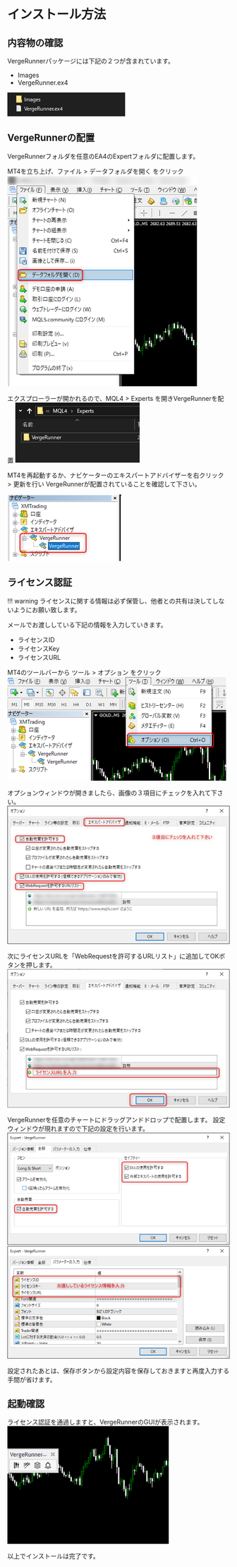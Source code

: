 # インストール方法

## 内容物の確認
VergeRunnerパッケージには下記の２つが含まれています。

- Images
- VergeRunner.ex4

![Alt text](_img\img_howtoinstall_001.png)

## VergeRunnerの配置
VergeRunnerフォルダを任意のEA4のExpertフォルダに配置します。

MT4を立ち上げ、ファイル > データフォルダを開く をクリック
![Alt text](_img\img_howtoinstall_002.png)

エクスプローラーが開かれるので、MQL4 > Experts を開きVergeRunnerを配置
![Alt text](_img\img_howtoinstall_003.png)

MT4を再起動するか、ナビケーターのエキスパートアドバイザーを右クリック > 更新を行い
VergeRunnerが配置されていることを確認して下さい。

![Alt text](_img\img_howtoinstall_004.png)

## ライセンス認証
!!! warning
    ライセンスに関する情報は必ず保管し、他者との共有は決してしないようにお願い致します。

メールでお渡ししている下記の情報を入力していきます。

- ライセンスID
- ライセンスKey
- ライセンスURL

MT4のツールバーから ツール > オプション をクリック
![Alt text](_img\img_howtoinstall_005.png)

オプションウィンドウが開きましたら、画像の３項目にチェックを入れて下さい。
![Alt text](_img\img_howtoinstall_006.png)

次にライセンスURLを「WebRequestを許可するURLリスト」に追加してOKボタンを押します。
![Alt text](_img\img_howtoinstall_007.png)

VergeRunnerを任意のチャートにドラッグアンドドロップで配置します。
設定ウィンドウが現れますので下記の設定を行います。
![Alt text](_img\img_howtoinstall_008.png)
![Alt text](_img\img_howtoinstall_009.png)


設定されたあとは、保存ボタンから設定内容を保存しておきますと再度入力する手間が省けます。

## 起動確認
ライセンス認証を通過しますと、VergeRunnerのGUIが表示されます。
![Alt text](_img\img_howtoinstall_010.png)


以上でインストールは完了です。